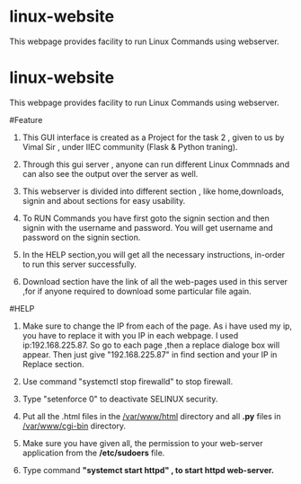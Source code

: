 # linux-website
This webpage provides facility to run Linux Commands using webserver.
# linux-website
This webpage provides facility to run Linux Commands using webserver.

#Feature

1. This GUI interface is created as a Project for the task 2 , given to us by Vimal Sir , under IIEC community (Flask & Python traning).

2. Through this gui server , anyone can run different Linux Commnads and can also see the output over the server as well.

3. This webserver is divided into different section , like home,downloads, signin and about sections for easy usability.

4. To RUN Commands you have first goto the signin section and then signin with the username and password. You will get username and password on the signin section.

5. In the HELP section,you will get all the necessary instructions, in-order to run this server successfully.

6. Download section have the link of all the web-pages used in this server ,for if anyone required to download some particular file again.

#HELP
1. Make sure to change the IP from each of the page. As i have used my ip, you have to replace it with you IP in each webpage. I used ip:192.168.225.87. So go to each page ,then a replace dialoge box will appear. Then just give "192.168.225.87" in find section and your IP in Replace section.

2. Use command "systemctl stop firewalld" to stop firewall.

3. Type "setenforce 0" to deactivate SELINUX security.

4. Put all the .html files in the <u>/var/www/html</u> directory and all <b>.py</b> files in <u>/var/www/cgi-bin</u> directory.

5. Make sure you have given all, the permission to your web-server application from the <b>/etc/sudoers</b> file.

6. Type command <b>"systemct start httpd" , to start httpd web-server.
